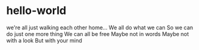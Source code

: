 # hello-world
we're all just walking each other home...
We all do what we can
So we can do just one more thing
We can all be free
Maybe not in words
Maybe not with a look
But with your mind
